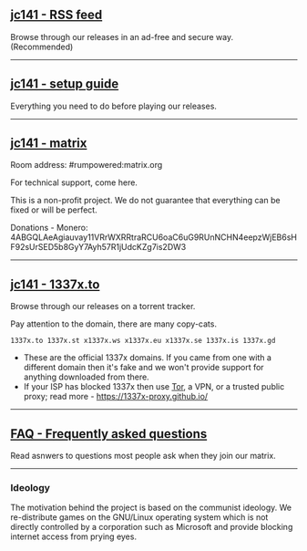 ## [jc141 - RSS feed](https://github.com/jc141x/releases-feed)

Browse through our releases in an ad-free and secure way. (Recommended)

---

## [jc141 - setup guide](https://github.com/jc141x/jc141-bash/tree/master/setup)
Everything you need to do before playing our releases.

---

## [jc141 - matrix](https://matrix.to/#/#rumpowered:matrix.org)
Room address: #rumpowered:matrix.org

For technical support, come here.

This is a non-profit project. We do not guarantee that everything can be fixed or will be perfect.

Donations - Monero: 4ABGQLAeAgiauvay11VRrWXRRtraRCU6oaC6uG9RUnNCHN4eepzWjEB6sHF92sUrSED5b8GyY7Ayh57R1jUdcKZg7is2DW3

---

## [jc141 - 1337x.to](https://1337x.to/user/johncena141/)

Browse through our releases on a torrent tracker.

Pay attention to the domain, there are many copy-cats.

```
1337x.to 1337x.st x1337x.ws x1337x.eu x1337x.se 1337x.is 1337x.gd
```

- These are the official 1337x domains. If you came from one with a different domain then it's fake and we won't provide support for anything downloaded from there.
- If your ISP has blocked 1337x then use [Tor](https://www.torproject.org/), a VPN, or a trusted public proxy; read more - https://1337x-proxy.github.io/

---

## [FAQ - Frequently asked questions](https://github.com/jc141x/jc141-bash/blob/master/FAQ.md) 

Read asnwers to questions most people ask when they join our matrix.

---

### Ideology

The motivation behind the project is based on the communist ideology. We re-distribute games on the GNU/Linux operating system which is not directly controlled by a corporation such as Microsoft and provide blocking internet access from prying eyes.
